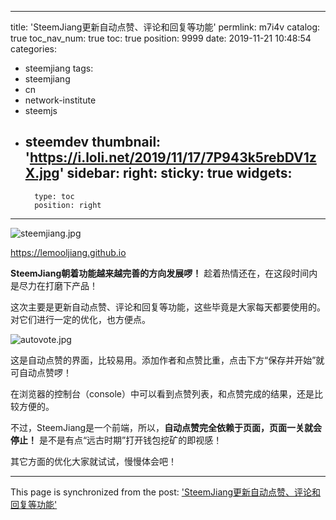 
---
title: 'SteemJiang更新自动点赞、评论和回复等功能'
permlink: m7i4v
catalog: true
toc_nav_num: true
toc: true
position: 9999
date: 2019-11-21 10:48:54
categories:
- steemjiang
tags:
- steemjiang
- cn
- network-institute
- steemjs
- steemdev
thumbnail: 'https://i.loli.net/2019/11/17/7P943k5rebDV1zX.jpg'
sidebar:
    right:
        sticky: true
widgets:
    -
        type: toc
        position: right
---


![steemjiang.jpg](https://i.loli.net/2019/11/17/7P943k5rebDV1zX.jpg)

https://lemooljiang.github.io

**SteemJiang朝着功能越来越完善的方向发展啰！** 趁着热情还在，在这段时间内是尽力在打磨下产品！

这次主要是更新自动点赞、评论和回复等功能，这些毕竟是大家每天都要使用的。对它们进行一定的优化，也方便点。

![autovote.jpg](https://i.loli.net/2019/11/21/9ayC5PMXIJsD27o.jpg)

这是自动点赞的界面，比较易用。添加作者和点赞比重，点击下方“保存并开始”就可自动点赞啰！

在浏览器的控制台（console）中可以看到点赞列表，和点赞完成的结果，还是比较方便的。

不过，SteemJiang是一个前端，所以，**自动点赞完全依赖于页面，页面一关就会停止！** 是不是有点“远古时期”打开钱包挖矿的即视感！

其它方面的优化大家就试试，慢慢体会吧！

- - -

This page is synchronized from the post: ['SteemJiang更新自动点赞、评论和回复等功能'](https://steemit.com/@lemooljiang/m7i4v)
